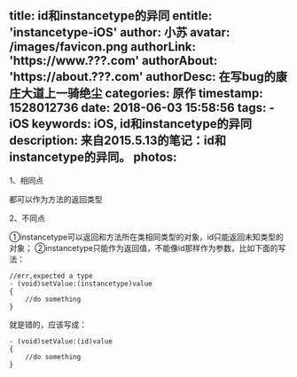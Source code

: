 title: id和instancetype的异同
entitle: 'instancetype-iOS'
author: 小苏
avatar: /images/favicon.png
authorLink: 'https://www.???.com'
authorAbout: 'https://about.???.com'
authorDesc: 在写bug的康庄大道上一骑绝尘
categories: 原作
timestamp: 1528012736
date: 2018-06-03 15:58:56
tags:
    - iOS
keywords: iOS, id和instancetype的异同
description: 来自2015.5.13的笔记：id和instancetype的异同。
photos:
---

1、相同点

都可以作为方法的返回类型

2、不同点

①instancetype可以返回和方法所在类相同类型的对象，id只能返回未知类型的对象；
②instancetype只能作为返回值，不能像id那样作为参数，比如下面的写法：

```
//err,expected a type  
- (void)setValue:(instancetype)value  
{  
    //do something  
}  

```

就是错的，应该写成：

```
- (void)setValue:(id)value  
{  
    //do something  
}  
```


